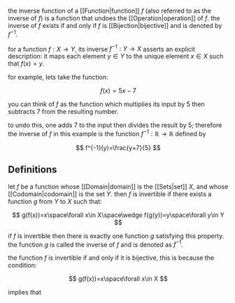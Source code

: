 the inverse function of a [[Function|function]] $f$ (also referred to as the inverse of $f$) is a function that undoes the [[Operation|operation]] of $f$. the inverse of $f$ exists if and only if $f$ is [[Bijection|bijective]] and is denoted by $f^{-1}$.

for a function $f:X\rightarrow Y$, its inverse $f^{-1}:Y\rightarrow X$ asserts an explicit description: it maps each element $y\in Y$ to the unique element $x\in X$ such that $f(x)=y$.

for example, lets take the function:

$$
f(x)=5x-7
$$

you can think of $f$ as the function which multiplies its input by 5 then subtracts 7 from the resulting number.

to undo this, one adds 7 to the input then divides the result by 5; therefore the inverse of $f$ in this example is the function $f^{-1}:\mathbb{R}\rightarrow\mathbb{R}$ defined by

$$
f^{-1}(y)=\frac{y+7}{5}
$$

## Definitions

let $f$ be a function whose [[Domain|domain]] is the [[Sets|set]] $X$, and whose [[Codomain|codomain]] is the set $Y$. then $f$ is invertible if there exists a function $g$ from $Y$ to $X$ such that: 

$$
g(f(x))=x\space\forall x\in X\space\wedge f(g(y))=y\space\forall y\in Y
$$

if $f$ is invertible then there is exactly one function $g$ satisfying this property. the function $g$ is called the inverse of $f$ and is denoted as $f^{-1}$.

the function $f$ is invertible if and only if it is bijective, this is because the condition:

$$
g(f(x))=x\space\forall x\in X
$$

implies that 